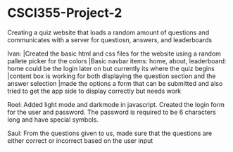 # CSCI355-Project-2
Creating a quiz website that loads a random amount of questions and communicates with a server for questiosn, answers, and leaderboards

Ivan:
|Created the basic html and css files for the website using a random pallete picker for the colors
|Basic navbar items: home, about, leaderboard: home could be the login later on but currently its where the quiz begins
|content box is working for both displaying the question section and the answer selection
|made the options a form that can be submitted and also tried to get the app side to display correctly but needs work

Roel:
Added light mode and darkmode in javascript. 
Created the login form for the user and password.
The password is required to be 6 characters long and have special symbols.

Saul:
From the questions given to us, made sure that the questions are either correct or incorrect based on the user input 